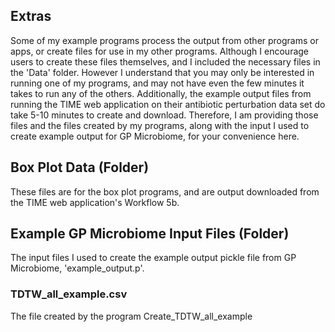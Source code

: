 ## Extras
Some of my example programs process the output from other programs or apps, or create files for use in my other programs. Although I encourage users to create these files themselves, and I included the necessary files in the 'Data' folder. However I understand that you may only be interested in running one of my programs, and may not have even the few minutes it takes to run any of the others. Additionally, the example output files from running the TIME web application on their antibiotic perturbation data set do take 5-10 minutes to create and download. Therefore, I am providing those files and the files created by my programs, along with the input I used to create example output for GP Microbiome, for your convenience here. 

## Box Plot Data (Folder)
These files are for the box plot programs, and are output downloaded from the TIME web application's Workflow 5b.

## Example GP Microbiome Input Files (Folder)
The input files I used to create the example output pickle file from GP Microbiome, 'example_output.p'.

### TDTW_all_example.csv
The file created by the program Create_TDTW_all_example


